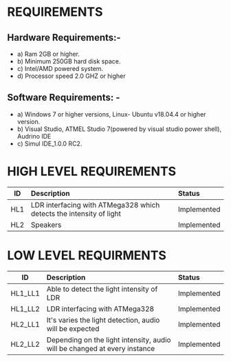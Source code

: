# REQUIREMENTS
## Hardware Requirements:-
* a) Ram 2GB or higher.
* b) Minimum 250GB hard disk space.
* c) Intel/AMD powered system.
* d) Processor speed 2.0 GHZ or higher

## Software Requirements: -
* a) Windows 7 or higher versions, Linux- Ubuntu v18.04.4 or higher version.
* b) Visual Studio, ATMEL Studio 7(powered by visual studio power shell), Audrino IDE
* c) Simul IDE_1.0.0 RC2.

# HIGH LEVEL REQUIREMENTS
| ID | Description | Status |
| ---|:------------|:-------|
| HL1 | LDR interfacing with ATMega328 which detects the intensity of light | Implemented |
| HL2 | Speakers | Implemented |

# LOW LEVEL REQUIRMENTS
| ID | Description | Status |
| ---|:------------|:-------|
| HL1_LL1 | Able to detect the light intensity of LDR | Implemented |
| HL1_LL2 | LDR interfacing with ATMega328 | Implemented |
| HL2_LL1 | It's varies the light detection, audio will be expected | Implemented |
| HL2_LL2 | Depending on the light intensity, audio will be changed at every instance | Implemented |
